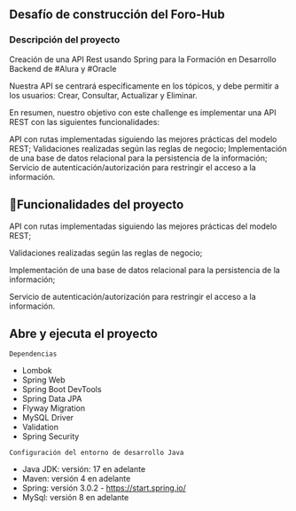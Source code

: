 ## Desafío de construcción del Foro-Hub

<h3>Descripción del proyecto</h3>

Creación de una API Rest usando Spring para la Formación en Desarrollo Backend de #Alura y #Oracle

Nuestra API se centrará específicamente en los tópicos, y debe permitir a los usuarios:
Crear, Consultar, Actualizar y Eliminar.

En resumen, nuestro objetivo con este challenge es implementar una API REST con las siguientes funcionalidades:

API con rutas implementadas siguiendo las mejores prácticas del modelo REST;
Validaciones realizadas según las reglas de negocio;
Implementación de una base de datos relacional para la persistencia de la información;
Servicio de autenticación/autorización para restringir el acceso a la información.

## :hammer:Funcionalidades del proyecto
API con rutas implementadas siguiendo las mejores prácticas del modelo REST;

Validaciones realizadas según las reglas de negocio;

Implementación de una base de datos relacional para la persistencia de la información;

Servicio de autenticación/autorización para restringir el acceso a la información.

## Abre y ejecuta el proyecto


`Dependencias`

- Lombok
- Spring Web
- Spring Boot DevTools
- Spring Data JPA
- Flyway Migration
- MySQL Driver
- Validation
- Spring Security


`Configuración del entorno de desarrollo Java`

- Java JDK: versión: 17 en adelante
- Maven: versión 4 en adelante
- Spring: versión 3.0.2 - https://start.spring.io/
- MySql: versión 8 en adelante